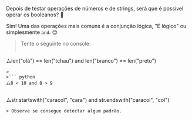 Depois de testar operações de números e de strings, será que é possível operar os booleanos? :thought_balloon:

Sim! Uma das operações mais comuns é a conjunção lógica, "E lógico" ou simplesmente `and`. :relieved:

> Tente o seguinte no console:
>
>``` python
ムlen("olá") == len("tchau") and len("branco") == len("preto")
```
>
>``` python
ム8 < 10 and 8 > 9
```
>
>``` python
ムstr.startswith("caracol", "cara") and str.endswith("caracol", "col")
```
> Observe se consegue detectar algum padrão.
